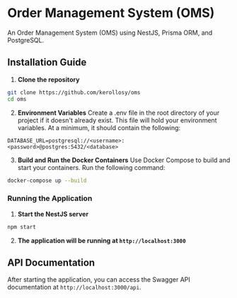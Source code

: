 # Order Management System (OMS)

An Order Management System (OMS) using NestJS, Prisma ORM, and PostgreSQL.

## Installation Guide
1. **Clone the repository**
```bash
git clone https://github.com/kerollosy/oms
cd oms
```

2. **Environment Variables**
Create a .env file in the root directory of your project if it doesn't already exist. This file will hold your environment variables. At a minimum, it should contain the following:
```
DATABASE_URL=postgresql://<username>:<password>@postgres:5432/<database>
```

3. **Build and Run the Docker Containers**
Use Docker Compose to build and start your containers. Run the following command:
```bash
docker-compose up --build
```

### Running the Application
1. **Start the NestJS server**

```bash
npm start
```

2. **The application will be running at `http://localhost:3000`**

## API Documentation
After starting the application, you can access the Swagger API documentation at `http://localhost:3000/api`.